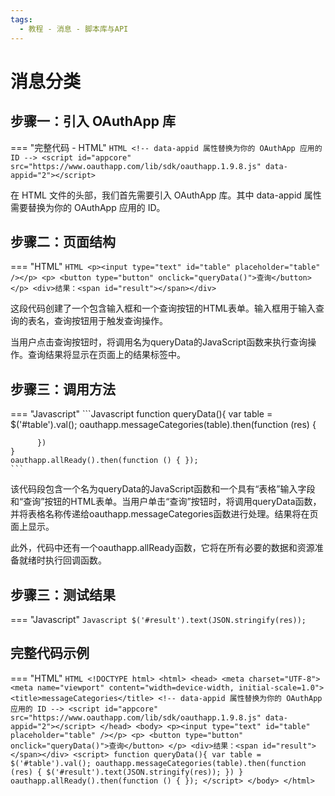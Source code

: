 ```yaml
---
tags:
  - 教程 - 消息 - 脚本库与API
---
```


# 消息分类



## 步骤一：引入 OAuthApp 库
=== "完整代码 - HTML"
    ```HTML
    <!-- data-appid 属性替换为你的 OAuthApp 应用的 ID -->
    <script id="appcore" src="https://www.oauthapp.com/lib/sdk/oauthapp.1.9.8.js" data-appid="2"></script>
    ```

在 HTML 文件的头部，我们首先需要引入 OAuthApp 库。其中 data-appid 属性需要替换为你的 OAuthApp 应用的 ID。


## 步骤二：页面结构
=== "HTML"
    ```HTML
    <p><input type="text" id="table" placeholder="table" /></p>
    <p>
      <button type="button" onclick="queryData()">查询</button>
    </p>
    <div>结果：<span id="result"></span></div>
    ```

这段代码创建了一个包含输入框和一个查询按钮的HTML表单。输入框用于输入查询的表名，查询按钮用于触发查询操作。

当用户点击查询按钮时，将调用名为queryData的JavaScript函数来执行查询操作。查询结果将显示在页面上的结果标签中。


## 步骤三：调用方法

=== "Javascript"
    ```Javascript
    function queryData(){
      var table = $('#table').val();
        oauthapp.messageCategories(table).then(function (res) {
              
          })
    }
    oauthapp.allReady().then(function () { });
    ```

该代码段包含一个名为queryData的JavaScript函数和一个具有“表格”输入字段和“查询”按钮的HTML表单。当用户单击“查询”按钮时，将调用queryData函数，并将表格名称传递给oauthapp.messageCategories函数进行处理。结果将在页面上显示。

此外，代码中还有一个oauthapp.allReady函数，它将在所有必要的数据和资源准备就绪时执行回调函数。

## 步骤三：测试结果

=== "Javascript"
    ```Javascript
    $('#result').text(JSON.stringify(res));
    ```



## 完整代码示例

=== "HTML"
    ```HTML
    <!DOCTYPE html>
    <html>
    <head>
        <meta charset="UTF-8">
        <meta name="viewport" content="width=device-width, initial-scale=1.0">
        <title>messageCategories</title>
        <!-- data-appid 属性替换为你的 OAuthApp 应用的 ID -->
        <script id="appcore" src="https://www.oauthapp.com/lib/sdk/oauthapp.1.9.8.js" data-appid="2"></script>
    </head>
    <body>
      <p><input type="text" id="table" placeholder="table" /></p>
      <p>
        <button type="button" onclick="queryData()">查询</button>
      </p>
        <div>结果：<span id="result"></span></div>
        <script>
          function queryData(){
            var table = $('#table').val();
              oauthapp.messageCategories(table).then(function (res) {
                    $('#result').text(JSON.stringify(res));
                })
          }
            oauthapp.allReady().then(function () {
            });
        </script>
    </body>
    </html>
    ```

